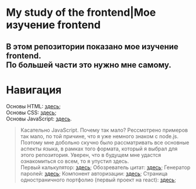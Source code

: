 # My study of the frontend|Мое изучение frontend
В этом репозитории показано мое изучение frontend.  
По большей части это нужно мне самому.  
---
# Навигация
Основы HTML: [здесь](https://github.com/AlexandrShapkin/my_study_of_the_frontend/tree/main/1_HTML_basics);  
Основы CSS: [здесь](https://github.com/AlexandrShapkin/my_study_of_the_frontend/tree/main/2_CSS_basics);  
Основы JavaScript: [здесь](https://github.com/AlexandrShapkin/my_study_of_the_frontend/tree/main/3_JavaScript_basics).  
> Касательно JavaScript. Почему так мало? Рессмотрено примеров так мало, по той причине, что я уже немного знаком с node.js. Поэтому мне добольно скучно было рассматривать все основные аспекты языка, в рамках того формата, который я выбрал для этого репозитория. Уверен, что в будущем мне удастся ознакомиться со всем, то я упустил здесь.  
Первый калькулятор: [здесь](https://github.com/AlexandrShapkin/my_study_of_the_frontend/tree/main/4_Calculator);
Обозреватель цитат: [здесь](https://github.com/AlexandrShapkin/my_study_of_the_frontend/tree/main/5_Random_quote_viewer);
Генератор паролей: [здесь](https://github.com/AlexandrShapkin/my_study_of_the_frontend/tree/main/6_Password_generator);
Компонент авторизации: [здесь](https://github.com/AlexandrShapkin/my_study_of_the_frontend/tree/main/7_Authorization_component);
Страница одностраничного портфолио (первый проект на react): [здесь](https://github.com/AlexandrShapkin/my_study_of_the_frontend/tree/main/8_one_page_portfolio_example);